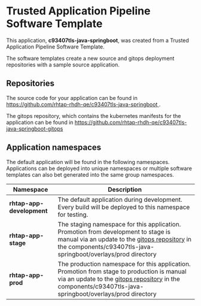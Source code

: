 # Trusted Application Pipeline Software Template

This application, **c93407tls-java-springboot**, was created from a Trusted Application Pipeline Software Template.

The software templates create a new source and gitops deployment repositories with a sample source application. 

## Repositories

The source code for your application can be found in [https://github.com/rhtap-rhdh-qe/c93407tls-java-springboot ](https://github.com/rhtap-rhdh-qe/c93407tls-java-springboot ).
 
The gitops repository, which contains the kubernetes manifests for the application can be found in 
[https://github.com/rhtap-rhdh-qe/c93407tls-java-springboot-gitops ](https://github.com/rhtap-rhdh-qe/c93407tls-java-springboot-gitops ) 

## Application namespaces 

The default application will be found in the following namespaces. Applications can be deployed into unique namespaces or multiple software templates can also bet generated into the same group namespaces.  

|  Namespace   |  Description   |  
| -------- | -------- |   
| **rhtap-app-development** | The default application during development. Every build will be deployed to this namespace for testing. | 
| **rhtap-app-stage** | The staging namespace for this application. Promotion from development to stage is manual via an update to the [gitops repository](https://github.com/rhtap-rhdh-qe/c93407tls-java-springboot-gitops ) in the components/c93407tls-java-springboot/overlays/prod directory |  
| **rhtap-app-prod** | The production namespace for this application. Promotion from stage to production is manual via an update to the [gitops repository](https://github.com/rhtap-rhdh-qe/c93407tls-java-springboot-gitops ) in the components/c93407tls-java-springboot/overlays/prod directory | 